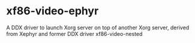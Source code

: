 # xf86-video-ephyr
A DDX driver to launch Xorg server on top of another Xorg server, derived from Xephyr and former DDX driver xf86-video-nested
